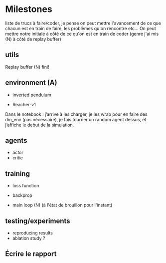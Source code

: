 # Milestones
liste de trucs à faire/coder, je pense on peut mettre l'avancement de ce que chacun est en train de faire, les problèmes qu'on rencontre etc...
On peut mettre notre initiale à côté de ce qu'on est en train de coder (genre j'ai mis (N) à côté de replay buffer)

## utils
Replay buffer (N) fini!

## environment (A)
* inverted pendulum 

* Reacher-v1

Dans le notebook : j’arrive à les charger, je les wrap pour en faire des dm_env (pas nécessaire), je fais tourner un random agent dessus, et j’affiche le debut de la simulation.

## agents

* actor
* critic

## training

* loss function

* backprop

* main loop (N) (à l'état de brouillon pour l'instant)

## testing/experiments
* reproducing results
* ablation study ?

## Écrire le rapport
